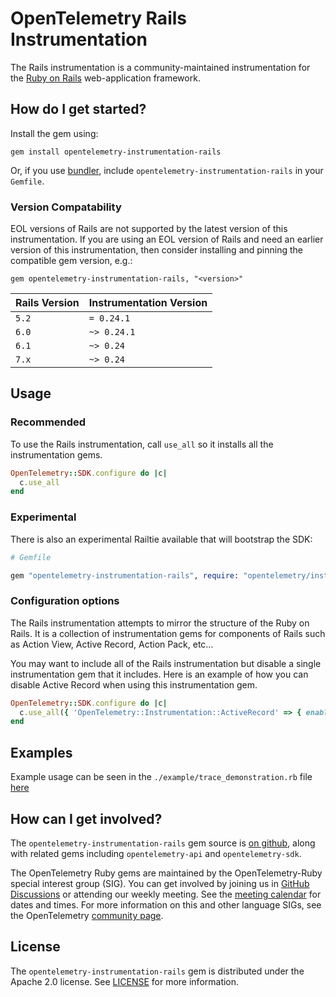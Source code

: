 # OpenTelemetry Rails Instrumentation

The Rails instrumentation is a community-maintained instrumentation for the [Ruby on Rails][rails-home] web-application framework. 

## How do I get started?

Install the gem using:

```console
gem install opentelemetry-instrumentation-rails
```

Or, if you use [bundler][bundler-home], include `opentelemetry-instrumentation-rails` in your `Gemfile`.

### Version Compatability

EOL versions of Rails are not supported by the latest version of this instrumentation. If you are using an EOL version of Rails and need an earlier version of this instrumentation, then consider installing and pinning the compatible gem version, e.g.: 

```console
gem opentelemetry-instrumentation-rails, "<version>"
```

| Rails Version | Instrumentation Version |
| --- | --- |
| `5.2` | `= 0.24.1` |
| `6.0` | `~> 0.24.1` |
| `6.1` | `~> 0.24` |
| `7.x` | `~> 0.24` |

## Usage

### Recommended

To use the Rails instrumentation, call `use_all` so it installs all the instrumentation gems.

```ruby
OpenTelemetry::SDK.configure do |c|
  c.use_all
end
```

### Experimental

There is also an experimental Railtie available that will bootstrap the SDK:

```ruby
# Gemfile

gem "opentelemetry-instrumentation-rails", require: "opentelemetry/instrumentation/rails/railtie"

```

### Configuration options

The Rails instrumentation attempts to mirror the structure of the Ruby on Rails.  It is a collection of instrumentation gems for components of Rails such as Action View, Active Record, Action Pack, etc...

You may want to include all of the Rails instrumentation but disable a single instrumentation gem that it includes.  Here is an example of how you can disable Active Record when using this instrumentation gem.
```ruby
OpenTelemetry::SDK.configure do |c|
  c.use_all({ 'OpenTelemetry::Instrumentation::ActiveRecord' => { enabled: false } })
end
```

## Examples

Example usage can be seen in the `./example/trace_demonstration.rb` file [here](https://github.com/open-telemetry/opentelemetry-ruby-contrib/blob/main/instrumentation/rails/example/trace_request_demonstration.ru)

## How can I get involved?

The `opentelemetry-instrumentation-rails` gem source is [on github][repo-github], along with related gems including `opentelemetry-api` and `opentelemetry-sdk`.

The OpenTelemetry Ruby gems are maintained by the OpenTelemetry-Ruby special interest group (SIG). You can get involved by joining us in [GitHub Discussions][discussions-url] or attending our weekly meeting. See the [meeting calendar][community-meetings] for dates and times. For more information on this and other language SIGs, see the OpenTelemetry [community page][ruby-sig].

## License

The `opentelemetry-instrumentation-rails` gem is distributed under the Apache 2.0 license. See [LICENSE][license-github] for more information.

[rails-home]: https://github.com/rails/rails
[bundler-home]: https://bundler.io
[repo-github]: https://github.com/open-telemetry/opentelemetry-ruby
[license-github]: https://github.com/open-telemetry/opentelemetry-ruby-contrib/blob/main/LICENSE
[ruby-sig]: https://github.com/open-telemetry/community#ruby-sig
[community-meetings]: https://github.com/open-telemetry/community#community-meetings
[discussions-url]: https://github.com/open-telemetry/opentelemetry-ruby/discussions

